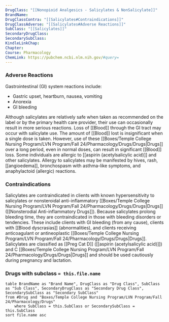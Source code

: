 ```yaml
---
DrugClass: "[[Nonopioid Analgesics - Salicylates & NonSalicylate]]"
BrandName: 
DrugClassContra: "[[Salicylates#Contraindications]]"
DrugClassAdverse: "[[Salicylates#Adverse Reactions]]"
SubClass: "[[Salicylates]]"
SecondaryDrugClass: 
SecondarySubClass: 
KindleLinkChap: 
Chapter: 
Course: Pharmacology
ChemLink: https://pubchem.ncbi.nlm.nih.gov/#query=
---
```

### Adverse Reactions 
Gastrointestinal (GI) system reactions include: 
- Gastric upset, heartburn, nausea, vomiting 
- Anorexia
- GI bleeding 

Although salicylates are relatively safe when taken as recommended on the label or by the primary health care provider, their use can occasionally result in more serious reactions. Loss of [[Blood]] through the GI tract may occur with salicylate use. The amount of [[Blood]] lost is insignificant when a single dose is taken. However, use of these [[Boxes/Temple College Nursing Program/LVN Program/Fall 24/Pharmacology/Drugs/Drugs|Drugs]] over a long period, even in normal doses, can result in significant [[Blood]] loss. Some individuals are allergic to [[aspirin (acetylsalicylic acid)]] and other salicylates. Allergy to salicylates may be manifested by hives, rash, [[angioedema]], bronchospasm with asthma-like symptoms, and anaphylactoid (allergic) reactions.
### Contraindications
Salicylates are contraindicated in clients with known hypersensitivity to salicylates or nonsteroidal anti-inflammatory [[Boxes/Temple College Nursing Program/LVN Program/Fall 24/Pharmacology/Drugs/Drugs|Drugs]] ([[Nonsterodial Anti-inflammatory Drugs]]). Because salicylates prolong bleeding time, they are contraindicated in those with bleeding disorders or tendencies. These include clients with GI bleeding (from any cause), clients with [[Blood dyscrasias]] (abnormalities), and clients receiving anticoagulant or antineoplastic [[Boxes/Temple College Nursing Program/LVN Program/Fall 24/Pharmacology/Drugs/Drugs|Drugs]]. Salicylates are classified as [[Preg Cat D]] ([[aspirin (acetylsalicylic acid)]]) and C [[Boxes/Temple College Nursing Program/LVN Program/Fall 24/Pharmacology/Drugs/Drugs|Drugs]] and should be used cautiously during pregnancy and lactation.
### Drugs with subclass `= this.file.name`
```dataview
table BrandName as "Brand Name", DrugClass as "Drug Class", SubClass as "Sub Class", SecondaryDrugClass as "Secondary Drug Class", SecondarySubClass as "Secondary SubClass"
from #Drug and "Boxes/Temple College Nursing Program/LVN Program/Fall 24/Pharmacology/Drugs" 
	where SubClass = this.SubClass or SecondarySubClass = this.SubClass
sort file.name asc
```
